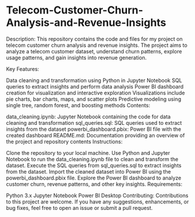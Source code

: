 # Telecom-Customer-Churn-Analysis-and-Revenue-Insights
Description:
This repository contains the code and files for my project on telecom customer churn analysis and revenue insights. The project aims to analyze a telecom customer dataset, understand churn patterns, explore usage patterns, and gain insights into revenue generation.

Key Features:

Data cleaning and transformation using Python in Jupyter Notebook
SQL queries to extract insights and perform data analysis
Power BI dashboard creation for visualization and interactive exploration
Visualizations include pie charts, bar charts, maps, and scatter plots
Predictive modeling using single tree, random forest, and boosting methods
Contents:

data_cleaning.ipynb: Jupyter Notebook containing the code for data cleaning and transformation
sql_queries.sql: SQL queries used to extract insights from the dataset
powerbi_dashboard.pbix: Power BI file with the created dashboard
README.md: Documentation providing an overview of the project and repository contents
Instructions:

Clone the repository to your local machine.
Use Python and Jupyter Notebook to run the data_cleaning.ipynb file to clean and transform the dataset.
Execute the SQL queries from sql_queries.sql to extract insights from the dataset.
Import the cleaned dataset into Power BI using the powerbi_dashboard.pbix file.
Explore the Power BI dashboard to analyze customer churn, revenue patterns, and other key insights.
Requirements:

Python 3.x
Jupyter Notebook
Power BI Desktop
Contributing:
Contributions to this project are welcome. If you have any suggestions, enhancements, or bug fixes, feel free to open an issue or submit a pull request.
